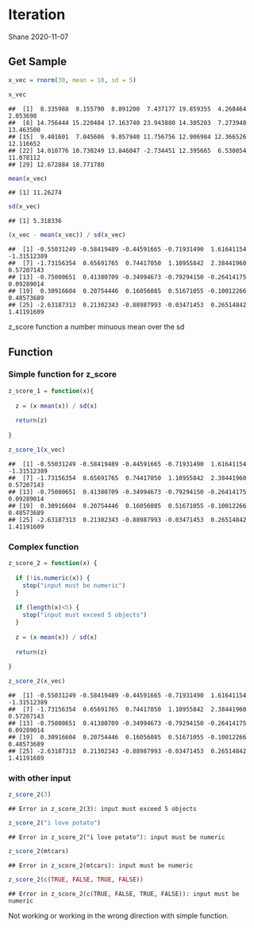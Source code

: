 Iteration
================
Shane
2020-11-07

## Get Sample

``` r
x_vec = rnorm(30, mean = 10, sd = 5)

x_vec
```

    ##  [1]  8.335988  8.155790  8.891200  7.437177 19.859355  4.268464  2.053698
    ##  [8] 14.756444 15.220484 17.163740 23.943880 14.305203  7.273948 13.463500
    ## [15]  9.401601  7.045606  9.857940 11.756756 12.906984 12.366526 12.116652
    ## [22] 14.010776 10.730249 13.846047 -2.734451 12.395665  6.530054 11.078112
    ## [29] 12.672884 18.771780

``` r
mean(x_vec)
```

    ## [1] 11.26274

``` r
sd(x_vec)
```

    ## [1] 5.318336

``` r
(x_vec - mean(x_vec)) / sd(x_vec)
```

    ##  [1] -0.55031249 -0.58419489 -0.44591665 -0.71931490  1.61641154 -1.31512389
    ##  [7] -1.73156354  0.65691765  0.74417050  1.10955842  2.38441960  0.57207143
    ## [13] -0.75000651  0.41380709 -0.34994673 -0.79294150 -0.26414175  0.09289014
    ## [19]  0.30916604  0.20754446  0.16056085  0.51671055 -0.10012266  0.48573689
    ## [25] -2.63187313  0.21302343 -0.88987993 -0.03471453  0.26514842  1.41191609

z\_score function a number minuous mean over the sd

## Function

### Simple function for z\_score

``` r
z_score_1 = function(x){
  
  z = (x-mean(x)) / sd(x)
  
  return(z)
  
}

z_score_1(x_vec)
```

    ##  [1] -0.55031249 -0.58419489 -0.44591665 -0.71931490  1.61641154 -1.31512389
    ##  [7] -1.73156354  0.65691765  0.74417050  1.10955842  2.38441960  0.57207143
    ## [13] -0.75000651  0.41380709 -0.34994673 -0.79294150 -0.26414175  0.09289014
    ## [19]  0.30916604  0.20754446  0.16056085  0.51671055 -0.10012266  0.48573689
    ## [25] -2.63187313  0.21302343 -0.88987993 -0.03471453  0.26514842  1.41191609

### Complex function

``` r
z_score_2 = function(x) {
  
  if (!is.numeric(x)) {
    stop("input must be numeric")
  }
  
  if (length(x)<5) {
    stop("input must exceed 5 objects")
  }
  
  z = (x-mean(x)) / sd(x)
  
  return(z)
  
}

z_score_2(x_vec)
```

    ##  [1] -0.55031249 -0.58419489 -0.44591665 -0.71931490  1.61641154 -1.31512389
    ##  [7] -1.73156354  0.65691765  0.74417050  1.10955842  2.38441960  0.57207143
    ## [13] -0.75000651  0.41380709 -0.34994673 -0.79294150 -0.26414175  0.09289014
    ## [19]  0.30916604  0.20754446  0.16056085  0.51671055 -0.10012266  0.48573689
    ## [25] -2.63187313  0.21302343 -0.88987993 -0.03471453  0.26514842  1.41191609

### with other input

``` r
z_score_2(3)
```

    ## Error in z_score_2(3): input must exceed 5 objects

``` r
z_score_2("i love potato")
```

    ## Error in z_score_2("i love potato"): input must be numeric

``` r
z_score_2(mtcars)
```

    ## Error in z_score_2(mtcars): input must be numeric

``` r
z_score_2(c(TRUE, FALSE, TRUE, FALSE))
```

    ## Error in z_score_2(c(TRUE, FALSE, TRUE, FALSE)): input must be numeric

Not working or working in the wrong direction with simple function.
